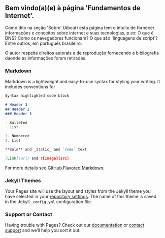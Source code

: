 ## Bem vindo(a)(e) à página 'Fundamentos de Internet'.

Como dito na seção 'Sobre' (About) esta página tem o intuito de fornecer informações e conceitos sobre internet e suas tecnologias, p.ex: O que é DNS? Como os navegadores funcionam? O que são 'linguagens de script'? Entre outros, em português brasileiro.

O autor respeita direitos autorais e de reprodução fornecendo a bibliografia daonde as informações foram retiradas.

### Markdown

Markdown is a lightweight and easy-to-use syntax for styling your writing. It includes conventions for

```markdown
Syntax highlighted code block

# Header 1
## Header 2
### Header 3

- Bulleted
- List

1. Numbered
2. List

**Bold** and _Italic_ and `Code` text

[Link](url) and ![Image](src)
```

For more details see [GitHub Flavored Markdown](https://guides.github.com/features/mastering-markdown/).

### Jekyll Themes

Your Pages site will use the layout and styles from the Jekyll theme you have selected in your [repository settings](https://github.com/VictorPinas/Fundamentos-de-Internet.github.io/settings). The name of this theme is saved in the Jekyll `_config.yml` configuration file.

### Support or Contact

Having trouble with Pages? Check out our [documentation](https://docs.github.com/categories/github-pages-basics/) or [contact support](https://github.com/contact) and we’ll help you sort it out.
